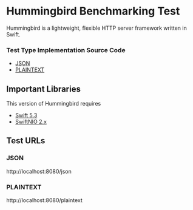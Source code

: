 # Hummingbird Benchmarking Test

Hummingbird is a lightweight, flexible HTTP server framework written in Swift.

### Test Type Implementation Source Code

* [JSON](src/Sources/server/main.swift)
* [PLAINTEXT](src/Sources/server/main.swift)

## Important Libraries
This version of Hummingbird requires
* [Swift 5.3](https://swift.org)  
* [SwiftNIO 2.x](https://github.com/apple/swift-nio/)

## Test URLs
### JSON

http://localhost:8080/json

### PLAINTEXT

http://localhost:8080/plaintext
